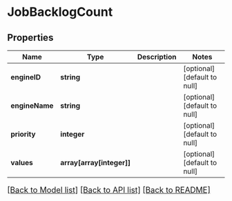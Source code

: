 # JobBacklogCount

## Properties
Name | Type | Description | Notes
------------ | ------------- | ------------- | -------------
**engineID** | **string** |  | [optional] [default to null]
**engineName** | **string** |  | [optional] [default to null]
**priority** | **integer** |  | [optional] [default to null]
**values** | **array[array[integer]]** |  | [optional] [default to null]

[[Back to Model list]](../README.md#documentation-for-models) [[Back to API list]](../README.md#documentation-for-api-endpoints) [[Back to README]](../README.md)

<style>
     p, ul, ol, li { font-size: 18px !important;}
</style>


